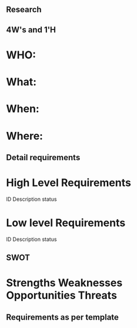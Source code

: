 ## Research

 
## 4W's and 1'H 
# WHO:

# What:
# When:
# Where:
## Detail requirements
# High Level Requirements
ID              Description      status

# Low level Requirements
ID            Description        status

## SWOT
# Strengths     Weaknesses     Opportunities      Threats

## Requirements as per template 

 
